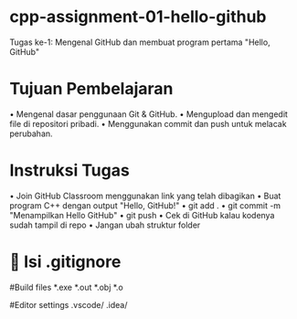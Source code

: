 # cpp-assignment-01-hello-github
Tugas ke-1: Mengenal GitHub dan membuat program pertama "Hello, GitHub"

# Tujuan Pembelajaran
• Mengenal dasar penggunaan Git & GitHub.
• Mengupload dan mengedit file di repositori pribadi.
• Menggunakan commit dan push untuk melacak perubahan.
# Instruksi Tugas
• Join GitHub Classroom menggunakan link yang telah dibagikan
• Buat program C++ dengan output "Hello, GitHub!"
• git add .
• git commit -m "Menampilkan Hello GitHub"
• git push
• Cek di GitHub kalau kodenya sudah tampil di repo
• Jangan ubah struktur folder
# 🧰 Isi .gitignore
#Build files
*.exe
*.out
*.obj
*.o

#Editor settings
.vscode/
.idea/
